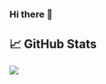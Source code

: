 ### Hi there 👋

## &#x1f4c8; GitHub Stats
<img align="center" src="https://github-readme-stats.vercel.app/api/?username=Stacced&show_icons=true&count_private=true" />

<!--
**KF5-off/KF5-off** is a ✨ _special_ ✨ repository because its `README.md` (this file) appears on your GitHub profile.

Here are some ideas to get you started:

- 🔭 I’m currently working on ...
- 🌱 I’m currently learning ...
- 👯 I’m looking to collaborate on ...
- 🤔 I’m looking for help with ...
- 💬 Ask me about ...
- 📫 How to reach me: ...
- 😄 Pronouns: ...
- ⚡ Fun fact: ...
-->
